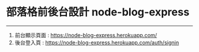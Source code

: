 # 部落格前後台設計 node-blog-express
---
1. 前台顯示頁面 : https://node-blog-express.herokuapp.com/
2. 後台登入頁 : https://node-blog-express.herokuapp.com/auth/signin

